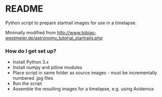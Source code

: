 # README #

Python script to prepare startrail images for use in a timelapse.

Minimally modified from http://www.tobias-westmeier.de/astronomy_tutorial_startrails.php

### How do I get set up? ###

* Install Python 3.x
* Install numpy and pillow modules
* Place script in same folder as source images - must be incrementally numbered .jpg files
* Run the script
* Assemble the resulting images for a timelapse, e.g. using Avidemux